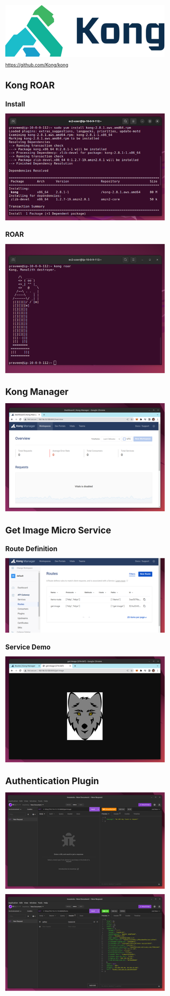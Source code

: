 ![](kong.png)

https://github.com/Kong/kong

# Kong ROAR

## Install

![](install-kong.png)

## ROAR

![](roar.png)

# Kong Manager

![](gui.png)

# Get Image Micro Service

## Route Definition

![](routes.png)

## Service Demo

![](get-image.png)

# Authentication Plugin

![](401.png)

![](200.png)